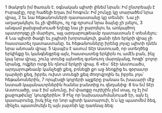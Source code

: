 1 Յակոբն իմ ծառան է.
օգնական պիտի լինեմ նրան:
Իմ ընտրեալն է Իսրայէլը,
որը հաճելի եղաւ իմ հոգուն:
Իմ շունչը կը տարածեմ նրա վրայ,
2 եւ նա հեթանոսների դատաստանը կը տեսնի:  Նա չի աղաղակելու եւ չի վիճելու,
ոչ ոք դրսում նրա ձայնը չի լսելու,
3 անգամ ջախջախուած եղէգը նա չի ջարդելու
եւ առկայծող պատրոյգը չի մարելու,
այլ արդարութեամբ դատաստան է տեսնելու:
4 Նա պիտի ծագի եւ չպիտի խորտակուի,
քանի դեռ երկրի վրայ չի հաստատել դատաստանը.
եւ հեթանոսները իրենց յոյսը պիտի դնեն նրա անուան վրայ:
5 Այսպէս է ասում Տէր Աստուած,
որ ստեղծեց երկինքը եւ կանգնեցրեց այն,
հաստատեց երկիրն ու ամէն բան, ինչ կայ նրա վրայ,
շունչ տուեց այնտեղ գտնուող մարդկանց,
հոգի՝ բոլոր նրանց, ովքեր ոտք են դնում երկրի վրայ.
6 «Ես՝ Տէր Աստուածս,
արդարութեամբ կանչեցի քեզ,
բռնեցի քո աջ ձեռքից եւ զօրաւոր դարձրի քեզ,
իբրեւ ուխտ տուեցի քեզ ժողովրդին
եւ իբրեւ լոյս՝ հեթանոսներին,
7 որպէսզի կոյրերի աչքերը բանաս
եւ խաւարի մէջ նստած կալանաւորներին հանես բանտից ու զնդանից:
8 Ես եմ Տէր Աստուածը, սա է իմ անունը,
իմ փառքը ուրիշին չեմ տայ,
ոչ էլ իմ քաջութիւնը՝ կուռքերին»:
9 Ինչ որ նախասահմանուած էր,
այն էլ կատարուեց,
իսկ ինչ որ նոր պիտի կատարուի,
ե՛ս կը պատմեմ ձեզ,
մինչեւ պատմուելն էլ այն յայտնի կը դառնայ ձեզ:
